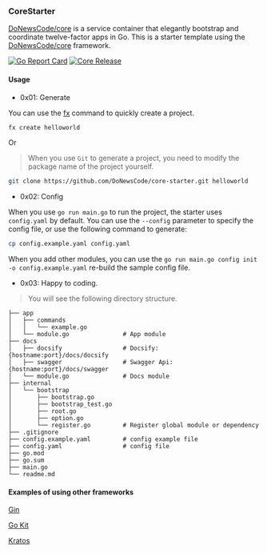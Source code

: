 ### CoreStarter

[DoNewsCode/core](https://github.com/DoNewsCode/core) is a service container that elegantly bootstrap and coordinate twelve-factor apps in Go.
This is a starter template using the [DoNewsCode/core](https://github.com/DoNewsCode/core) framework.

[![Go Report Card](https://goreportcard.com/badge/github.com/DoNewsCode/core-starter)](https://goreportcard.com/report/github.com/DoNewsCode/core-starter)
[![Core Release](https://img.shields.io/github/release/DoNewsCode/core.svg)](https://github.com/DoNewsCode/core/releases/latest)

#### Usage

- 0x01: Generate

You can use the [fx](https://github.com/nfangxu/tools) command to quickly create a project.

```bash
fx create helloworld
```

Or

> When you use `Git` to generate a project, you need to modify the package name of the project yourself.

```bash
git clone https://github.com/DoNewsCode/core-starter.git helloworld
```

- 0x02: Config

When you use `go run main.go` to run the project, the starter uses `config.yaml` by default.
You can use the `--config` parameter to specify the config file, or use the following command to generate:

```bash
cp config.example.yaml config.yaml
```

When you add other modules, you can use the `go run main.go config init -o config.example.yaml` re-build the sample config file.

- 0x03: Happy to coding.

> You will see the following directory structure.

```
├── app
│   ├── commands
│   │   └── example.go
│   └── module.go               # App module
├── docs
│   ├── docsify                 # Docsify: {hostname:port}/docs/docsify
│   ├── swagger                 # Swagger Api: {hostname:port}/docs/swagger
│   └── module.go               # Docs module
├── internal
│   └── bootstrap
│       ├── bootstrap.go
│       ├── bootstrap_test.go
│       ├── root.go
│       ├── option.go
│       └── register.go         # Register global module or dependency
├── .gitignore
├── config.example.yaml         # config example file
├── config.yaml                 # config file
├── go.mod
├── go.sum
├── main.go
└── readme.md
```

#### Examples of using other frameworks

[Gin](https://github.com/DoNewsCode/core-starter/tree/gin-http)

[Go Kit](https://github.com/DoNewsCode/core-starter/tree/go-kit)

[Kratos](https://github.com/DoNewsCode/core-starter/tree/kratos)
